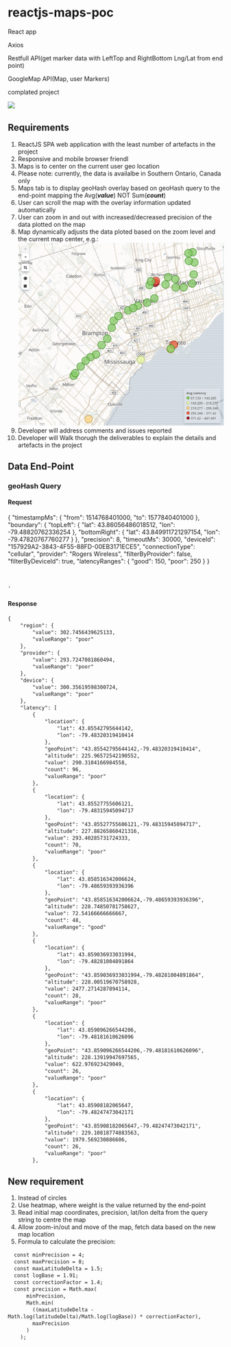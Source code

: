 # reactjs-maps-poc

React app

Axios

Restfull API(get marker data with LeftTop and RightBottom Lng/Lat from end point) 

GoogleMap API(Map, user Markers) 

complated project

![](./media/complet.png)
## Requirements

1. ReactJS SPA web application with the least number of artefacts in the project
1. Responsive and mobile browser friendl
1. Maps is to center on the current user geo location
1. Please note: currently, the data is availalbe in Southern Ontario, Canada only
1. Maps tab is to display geoHash overlay based on geoHash query to the end-point mapping the Avg(***value***) NOT Sum(***count***)
1. User can scroll the map with the overlay information updated automatically
1. User can zoom in and out with increased/decreased precision of the data plotted on the map
1. Map dynamically adjusts the data ploted based on the zoom level and the current map center, e.g.:
![](./media/sample-map.png)
1. Developer will address comments and issues reported
1. Developer will Walk thorugh the deliverables to explain the details and artefacts in the project

## Data End-Point

### geoHash Query

#### Request

{
	"timestampMs": {
		"from": 1514768401000,
		"to": 1577840401000
	},
	"boundary": {
		"topLeft": {
			"lat": 43.86056486018512,
			"lon": -79.48820762336254
		},
		"bottomRight": {
			"lat": 43.849911721297154,
			"lon": -79.47820767760277
		}
	},
	"precision": 8,
	"timeoutMs": 30000,
	"deviceId": "157929A2-3843-4F55-88FD-00EB3171ECE5",
	"connectionType": "cellular",
	"provider": "Rogers Wireless",
	"filterByProvider": false,
	"filterByDeviceId": true,
	"latencyRanges": {
		"good": 150,
		"poor": 250
	}
}
```


'
```

#### Response

```
{
    "region": {
        "value": 302.7456439625133,
        "valueRange": "poor"
    },
    "provider": {
        "value": 293.7247081860494,
        "valueRange": "poor"
    },
    "device": {
        "value": 300.35619598300724,
        "valueRange": "poor"
    },
    "latency": [
        {
            "location": {
                "lat": 43.85542795644142,
                "lon": -79.48320319410414
            },
            "geoPoint": "43.85542795644142,-79.48320319410414",
            "altitude": 225.96572542190552,
            "value": 290.3104166984558,
            "count": 96,
            "valueRange": "poor"
        },
        {
            "location": {
                "lat": 43.85527755606121,
                "lon": -79.48315945094717
            },
            "geoPoint": "43.85527755606121,-79.48315945094717",
            "altitude": 227.88265860421316,
            "value": 293.40285731724333,
            "count": 70,
            "valueRange": "poor"
        },
        {
            "location": {
                "lat": 43.858516342006624,
                "lon": -79.48659393936396
            },
            "geoPoint": "43.858516342006624,-79.48659393936396",
            "altitude": 228.74850781758627,
            "value": 72.54166666666667,
            "count": 48,
            "valueRange": "good"
        },
        {
            "location": {
                "lat": 43.859036933031994,
                "lon": -79.48281004891864
            },
            "geoPoint": "43.859036933031994,-79.48281004891864",
            "altitude": 228.00519670758928,
            "value": 2477.2714287894114,
            "count": 28,
            "valueRange": "poor"
        },
        {
            "location": {
                "lat": 43.859096266544206,
                "lon": -79.48181610626096
            },
            "geoPoint": "43.859096266544206,-79.48181610626096",
            "altitude": 228.13919947697565,
            "value": 622.976923429049,
            "count": 26,
            "valueRange": "poor"
        },
        {
            "location": {
                "lat": 43.85908182065647,
                "lon": -79.48247473042171
            },
            "geoPoint": "43.85908182065647,-79.48247473042171",
            "altitude": 229.10818774883563,
            "value": 1979.569230886606,
            "count": 26,
            "valueRange": "poor"
        },
```

## New requirement

1. Instead of circles
1. Use heatmap, where weight is the value returned by the end-point
1. Read initial map coordinates, precision, lat/lon delta from the query string to centre the map
1. Allow zoom-in/out and move of the map, fetch data based on the new map location
1. Formula to calculate the precision:
```
  const minPrecision = 4;
  const maxPrecision = 8;
  const maxLatitudeDelta = 1.5;
  const logBase = 1.91;
  const correctionFactor = 1.4;
  const precision = Math.max(
      minPrecision,
      Math.min(
        ((maxLatitudeDelta - Math.log(latitudeDelta)/Math.log(logBase)) * correctionFactor),
        maxPrecision
      )
    );

```

